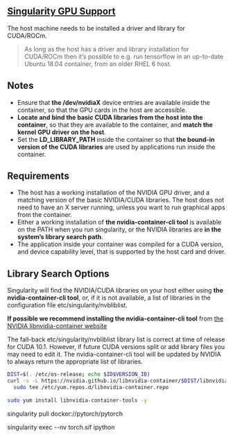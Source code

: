 ## [Singularity GPU Support](https://sylabs.io/guides/3.7/user-guide/gpu.html)
The host machine needs to be installed a driver and library for CUDA/ROCm.
> As long as the host has a driver and library installation for CUDA/ROCm then it’s possible to e.g. run tensorflow in an up-to-date Ubuntu 18.04 container, from an older RHEL 6 host.


## Notes
- Ensure that **the /dev/nvidiaX** device entries are available inside the container, so that the GPU cards in the host are accessible.
- **Locate and bind the basic CUDA libraries from the host into the container**, so that they are available to the container, and **match the kernel GPU driver on the host**.
- Set the **LD_LIBRARY_PATH** inside the container so that **the bound-in version of the CUDA libraries** are used by applications run inside the container.

## Requirements
- The host has a working installation of the NVIDIA GPU driver, and a matching version of the basic NVIDIA/CUDA libraries. The host does not need to have an X server running, unless you want to run graphical apps from the container.
- Either a working installation of **the nvidia-container-cli tool** is available on the PATH when you run singularity, or the NVIDIA libraries are **in the system’s library search path**.
- The application inside your container was compiled for a CUDA version, and device capability level, that is supported by the host card and driver.

## Library Search Options
Singularity will find the NVIDIA/CUDA libraries on your host either using **the nvidia-container-cli tool**, or, if it is not available, a list of libraries in the configuration file etc/singularity/nvbliblist.

**If possible we recommend installing the nvidia-container-cli tool** from [the NVIDIA libnvidia-container website](https://nvidia.github.io/libnvidia-container/)

The fall-back etc/singularity/nvbliblist library list is correct at time of release for CUDA 10.1. However, if future CUDA versions split or add library files you may need to edit it. The nvidia-container-cli tool will be updated by NVIDIA to always return the appropriate list of libraries.

``` bash
DIST=$(. /etc/os-release; echo $ID$VERSION_ID)
curl -s -L https://nvidia.github.io/libnvidia-container/$DIST/libnvidia-container.repo | \
  sudo tee /etc/yum.repos.d/libnvidia-container.repo
  
sudo yum install libnvidia-container-tools -y
```

singularity pull docker://pytorch/pytorch

singularity exec --nv torch.sif ipython
